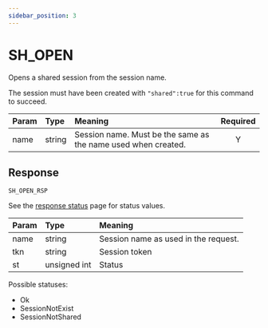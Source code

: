 ```yaml
---
sidebar_position: 3
---
```


# SH_OPEN
Opens a shared session from the session name.

The session must have been created with `"shared":true` for this command to succeed.


|Param|Type|Meaning|Required|
|:---|:---|:---|:---:|
|name|string|Session name. Must be the same as the name used when created.|Y|


## Response

`SH_OPEN_RSP`

See the [response status](./../Statuses) page for status values.


|Param|Type|Meaning|
|:---|:---|:---|
|name|string|Session name as used in the request.|
|tkn|string|Session token|
|st|unsigned int|Status|


Possible statuses:

- Ok
- SessionNotExist
- SessionNotShared
